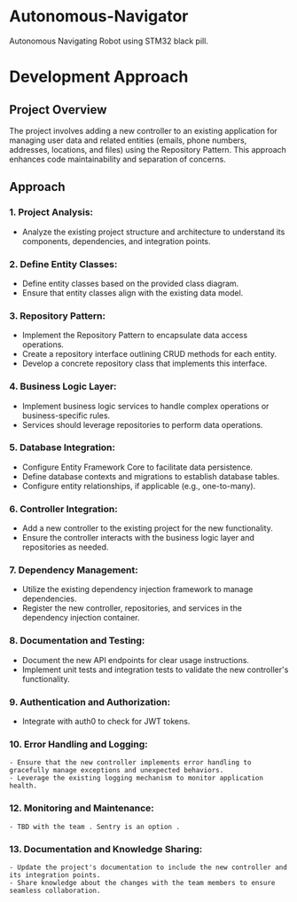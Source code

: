 # Autonomous-Navigator
Autonomous Navigating Robot using STM32 black pill.

# Development Approach

## Project Overview

The project involves adding a new controller to an existing application for managing user data and related entities (emails, phone numbers, addresses, locations, and files) using the Repository Pattern. This approach enhances code maintainability and separation of concerns.

## Approach

### 1. **Project Analysis:**
   - Analyze the existing project structure and architecture to understand its components, dependencies, and integration points.

### 2. **Define Entity Classes:**
   - Define entity classes based on the provided class diagram.
   - Ensure that entity classes align with the existing data model.

### 3. **Repository Pattern:**
   - Implement the Repository Pattern to encapsulate data access operations.
   - Create a repository interface outlining CRUD methods for each entity.
   - Develop a concrete repository class that implements this interface.

### 4. **Business Logic Layer:**
   - Implement business logic services to handle complex operations or business-specific rules.
   - Services should leverage repositories to perform data operations.

### 5. **Database Integration:**
   - Configure Entity Framework Core to facilitate data persistence.
   - Define database contexts and migrations to establish database tables.
   - Configure entity relationships, if applicable (e.g., one-to-many).

### 6. **Controller Integration:**
   - Add a new controller to the existing project for the new functionality.
   - Ensure the controller interacts with the business logic layer and repositories as needed.

### 7. **Dependency Management:**
   - Utilize the existing dependency injection framework to manage dependencies.
   - Register the new controller, repositories, and services in the dependency injection container.

### 8. **Documentation and Testing:**
   - Document the new API endpoints for clear usage instructions.
   - Implement unit tests and integration tests to validate the new controller's functionality.

### 9. **Authentication and Authorization:**
   - Integrate with auth0 to check for JWT tokens.

### 10. **Error Handling and Logging:**
    - Ensure that the new controller implements error handling to gracefully manage exceptions and unexpected behaviors.
    - Leverage the existing logging mechanism to monitor application health.

### 12. **Monitoring and Maintenance:**
    - TBD with the team . Sentry is an option .

### 13. **Documentation and Knowledge Sharing:**
    - Update the project's documentation to include the new controller and its integration points.
    - Share knowledge about the changes with the team members to ensure seamless collaboration.
